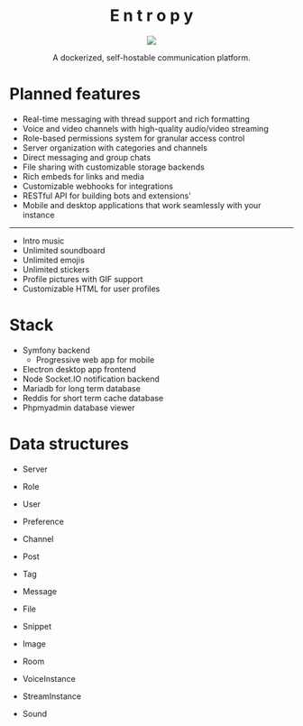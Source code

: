 <h1 align="center">E n t r o p y</h1>

<p align="center">
  <img src="https://github.com/user-attachments/assets/e492dbd4-0f9b-41f2-8c2d-c535a85f1b6c">
</p>

<p align="center">
  A dockerized, self-hostable communication platform.
</p>

# Planned features

- Real-time messaging with thread support and rich formatting
- Voice and video channels with high-quality audio/video streaming
- Role-based permissions system for granular access control
- Server organization with categories and channels
- Direct messaging and group chats
- File sharing with customizable storage backends
- Rich embeds for links and media
- Customizable webhooks for integrations
- RESTful API for building bots and extensions'
- Mobile and desktop applications that work seamlessly with your instance

---

- Intro music
- Unlimited soundboard
- Unlimited emojis
- Unlimited stickers
- Profile pictures with GIF support
- Customizable HTML for user profiles

# Stack

- Symfony backend
  - Progressive web app for mobile
- Electron desktop app frontend
- Node Socket.IO notification backend
- Mariadb for long term database
- Reddis for short term cache database
- Phpmyadmin database viewer

# Data structures

- Server
- Role
- User
- Preference

- Channel
- Post
- Tag
- Message
- File
- Snippet
- Image

- Room
- VoiceInstance
- StreamInstance

- Sound
